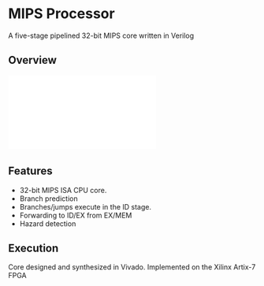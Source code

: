 # MIPS Processor

A five-stage pipelined 32-bit MIPS core written in Verilog

## Overview

![docs](docs/Datapath.pdf)

## Features

- 32-bit MIPS ISA CPU core.
- Branch prediction
- Branches/jumps execute in the ID stage.
- Forwarding to ID/EX from EX/MEM
- Hazard detection

## Execution 

Core designed and synthesized in Vivado. Implemented on the Xilinx Artix-7 FPGA